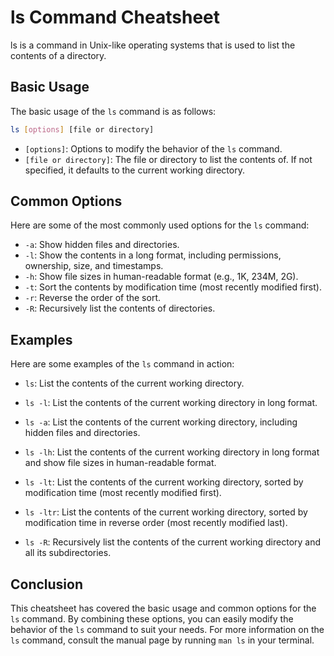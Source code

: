 # ls Command Cheatsheet

ls is a command in Unix-like operating systems that is used to list the contents of a directory.

## Basic Usage

The basic usage of the `ls` command is as follows:

```sh
ls [options] [file or directory]
```

- `[options]`: Options to modify the behavior of the `ls` command.
- `[file or directory]`: The file or directory to list the contents of. If not specified, it defaults to the current working directory.

## Common Options

Here are some of the most commonly used options for the `ls` command:

- `-a`: Show hidden files and directories.
- `-l`: Show the contents in a long format, including permissions, ownership, size, and timestamps.
- `-h`: Show file sizes in human-readable format (e.g., 1K, 234M, 2G).
- `-t`: Sort the contents by modification time (most recently modified first).
- `-r`: Reverse the order of the sort.
- `-R`: Recursively list the contents of directories.

## Examples

Here are some examples of the `ls` command in action:

- `ls`: List the contents of the current working directory.

- `ls -l`: List the contents of the current working directory in long format.

- `ls -a`: List the contents of the current working directory, including hidden files and directories.

- `ls -lh`: List the contents of the current working directory in long format and show file sizes in human-readable format.

- `ls -lt`: List the contents of the current working directory, sorted by modification time (most recently modified first).

- `ls -ltr`: List the contents of the current working directory, sorted by modification time in reverse order (most recently modified last).

- `ls -R`: Recursively list the contents of the current working directory and all its subdirectories.

## Conclusion

This cheatsheet has covered the basic usage and common options for the `ls` command. By combining these options, you can easily modify the behavior of the `ls` command to suit your needs. For more information on the `ls` command, consult the manual page by running `man ls` in your terminal.
